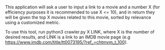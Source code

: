 This application will ask a user to input a link to a movie and a number X (for efficiency purposes it is recommended to use X <= 10), and in return they will be given the top X movies related to this movie, sorted by relevance using a customized metric.

To use this tool, run python3 crawler.py X LINK, where X is the number of desired results, and LINK is a link to an IMDB movie page (e.g https://www.imdb.com/title/tt0073195/?ref_=chtmvm_t_100).
